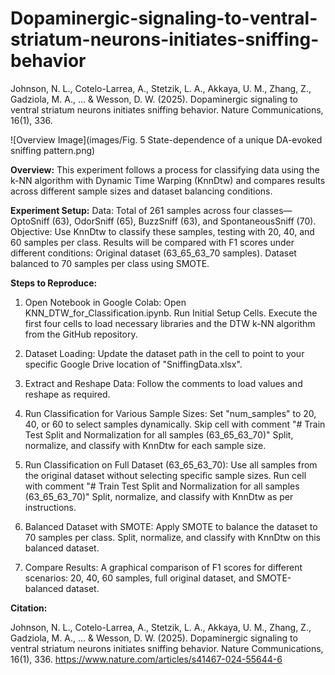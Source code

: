 # Dopaminergic-signaling-to-ventral-striatum-neurons-initiates-sniffing-behavior
Johnson, N. L., Cotelo-Larrea, A., Stetzik, L. A., Akkaya, U. M., Zhang, Z., Gadziola, M. A., ... & Wesson, D. W. (2025). Dopaminergic signaling to ventral striatum neurons initiates sniffing behavior. Nature Communications, 16(1), 336.

![Overview Image](images/Fig. 5 State-dependence of a unique DA-evoked sniffing pattern.png)

**Overview:**
This experiment follows a process for classifying data using the k-NN algorithm with Dynamic Time Warping (KnnDtw) and compares results across different sample sizes and dataset balancing conditions.

**Experiment Setup:**
Data: Total of 261 samples across four classes—OptoSniff (63), OdorSniff (65), BuzzSniff (63), and SpontaneousSniff (70).
Objective: Use KnnDtw to classify these samples, testing with 20, 40, and 60 samples per class. Results will be compared with F1 scores under different conditions:
Original dataset (63_65_63_70 samples).
Dataset balanced to 70 samples per class using SMOTE.

**Steps to Reproduce:**
1) Open Notebook in Google Colab:
Open KNN_DTW_for_Classification.ipynb.
Run Initial Setup Cells.
Execute the first four cells to load necessary libraries and the DTW k-NN algorithm from the GitHub repository.

2) Dataset Loading:
Update the dataset path in the cell to point to your specific Google Drive location of "SniffingData.xlsx".

3) Extract and Reshape Data:
Follow the comments to load values and reshape as required.

4) Run Classification for Various Sample Sizes:
Set "num_samples" to 20, 40, or 60 to select samples dynamically.
Skip cell with comment "# Train Test Split and Normalization for all samples (63_65_63_70)"
Split, normalize, and classify with KnnDtw for each sample size.

5) Run Classification on Full Dataset (63_65_63_70):
Use all samples from the original dataset without selecting specific sample sizes.
Run cell with comment "# Train Test Split and Normalization for all samples (63_65_63_70)"
Split, normalize, and classify with KnnDtw as per instructions.

6) Balanced Dataset with SMOTE:
Apply SMOTE to balance the dataset to 70 samples per class.
Split, normalize, and classify with KnnDtw on this balanced dataset.

7) Compare Results:
A graphical comparison of F1 scores for different scenarios: 20, 40, 60 samples, full original dataset, and SMOTE-balanced dataset.

**Citation:**

Johnson, N. L., Cotelo-Larrea, A., Stetzik, L. A., Akkaya, U. M., Zhang, Z., Gadziola, M. A., ... & Wesson, D. W. (2025). Dopaminergic signaling to ventral striatum neurons initiates sniffing behavior. Nature Communications, 16(1), 336.
https://www.nature.com/articles/s41467-024-55644-6
